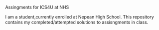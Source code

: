 Assingments for ICS4U at NHS

I am a student,currently enrolled at Nepean High School. This repository contains my completed/attempted solutions to assisngments in class.
